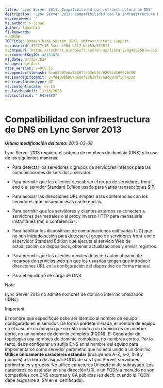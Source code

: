 ```yaml
---
title: 'Lync Server 2013: Compatibilidad con infraestructura de DNS'
description: 'Lync Server 2013: compatibilidad con la infraestructura DNS.'
ms.reviewer: ''
ms.author: v-lanac
author: lanachin
f1.keywords:
- NOCSH
TOCTitle: Domain Name System (DNS) infrastructure support
ms:assetid: 37777c16-94ce-436d-b517-bcf53a564513
ms:mtpsurl: https://technet.microsoft.com/en-us/library/Gg425850(v=OCS.15)
ms:contentKeyID: 48183878
ms.date: 07/23/2014
manager: serdars
mtps_version: v=OCS.15
ms.openlocfilehash: 8ea65907eba13367fd92e546d62994d10907bf89
ms.sourcegitcommit: 36fee89bb887bea4f18b19f17a8c69daf5bc423d
ms.translationtype: MT
ms.contentlocale: es-ES
ms.lasthandoff: 11/26/2020
ms.locfileid: "49429080"
---
```

# <a name="dns-infrastructure-support-in-lync-server-2013"></a>Compatibilidad con infraestructura de DNS en Lync Server 2013

<div data-xmlns="http://www.w3.org/1999/xhtml">

<div class="topic" data-xmlns="http://www.w3.org/1999/xhtml" data-msxsl="urn:schemas-microsoft-com:xslt" data-cs="https://msdn.microsoft.com/">

<div data-asp="https://msdn2.microsoft.com/asp">



</div>

<div id="mainSection">

<div id="mainBody">

<span> </span>

_**Última modificación del tema:** 2013-03-08_

Lync Server 2013 requiere el sistema de nombres de dominio (DNS) y lo usa de las siguientes maneras:

  - Para detectar los servidores o grupos de servidores internos para las comunicaciones de servidor a servidor.

  - Para permitir que los clientes descubran el grupo de servidores front-end o el servidor Standard Edition usado para varias transacciones SIP.

  - Para asociar las direcciones URL simples a las conferencias con los servidores que hospedan esas conferencias.

  - Para permitir que los servidores y clientes externos se conecten a servidores perimetrales o al proxy inverso HTTP para mensajería instantánea (mi) o conferencias.

  - Para habilitar los dispositivos de comunicaciones unificadas (UC) que no han iniciado sesión para detectar el grupo de servidores front-end o el servidor Standard Edition que ejecuta el servicio Web de actualización de dispositivos, obtener actualizaciones y enviar registros.

  - Para permitir que los clientes móviles detecten automáticamente recursos de servicios web sin que los usuarios tengan que introducir direcciones URL en la configuración del dispositivo de forma manual.

  - Para el equilibrio de carga de DNS.

<div>


> [!NOTE]  
> Lync Server 2013 no admite nombres de dominio internacionalizados (IDNs).



</div>

<div>


> [!IMPORTANT]  
> El nombre que especifique debe ser idéntico al nombre de equipo configurado en el servidor. De forma predeterminada, el nombre de equipo en el caso de un equipo que no está unido a un dominio es un nombre corto, no un nombre de dominio completo (FQDN). El Generador de topologías usa nombres de dominio completos, no nombres cortos. Por lo tanto, debe configurar un sufijo DNS en el nombre del equipo para implementarse como servidor perimetral que no está unido a un dominio. <STRONG>Utilice únicamente caracteres estándar</STRONG> (incluyendo A–Z, a–z, 0–9 y guiones) a la hora de asignar FQDN de sus Lync Server, servidores perimetrales y grupos. No utilice caracteres Unicode ni de subrayado. Los caracteres no estándar en una dirección URL o un FQDN a menudo no son compatibles con DNS externas y CA públicas (es decir, cuando el FQDN debe asignarse al SN en el certificado).



</div>

</div>

<span> </span>

</div>

</div>

</div>

